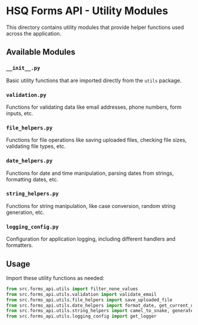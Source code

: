 # HSQ Forms API - Utility Modules

This directory contains utility modules that provide helper functions used across the application.

## Available Modules

### `__init__.py`
Basic utility functions that are imported directly from the `utils` package.

### `validation.py`
Functions for validating data like email addresses, phone numbers, form inputs, etc.

### `file_helpers.py`
Functions for file operations like saving uploaded files, checking file sizes, validating file types, etc.

### `date_helpers.py`
Functions for date and time manipulation, parsing dates from strings, formatting dates, etc.

### `string_helpers.py`
Functions for string manipulation, like case conversion, random string generation, etc.

### `logging_config.py`
Configuration for application logging, including different handlers and formatters.

## Usage

Import these utility functions as needed:

```python
from src.forms_api.utils import filter_none_values
from src.forms_api.utils.validation import validate_email
from src.forms_api.utils.file_helpers import save_uploaded_file
from src.forms_api.utils.date_helpers import format_date, get_current_datetime
from src.forms_api.utils.string_helpers import camel_to_snake, generate_random_string
from src.forms_api.utils.logging_config import get_logger
```
